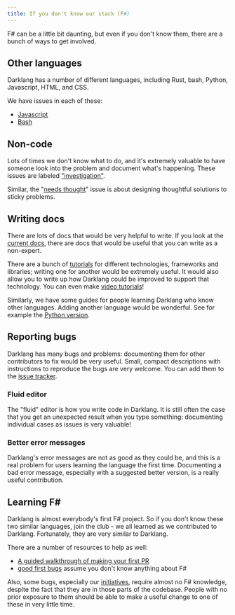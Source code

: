 ```yaml
---
title: If you don't know our stack (F#)
---
```


F# can be a little bit daunting, but even if you don't know them, there are a
bunch of ways to get involved.

## Other languages

Darklang has a number of different languages, including Rust, bash, Python,
Javascript, HTML, and CSS.

We have issues in each of these:

- [Javascript](https://github.com/darklang/dark/issues?q=is%3Aissue+is%3Aopen+label%3Ajavascript)
- [Bash](https://github.com/darklang/dark/issues?q=is%3Aissue+is%3Aopen+label%3Abash)

## Non-code

Lots of times we don't know what to do, and it's extremely valuable to have
someone look into the problem and document what's happening. These issues are
labeled
["investigation"](https://github.com/darklang/dark/issues?q=is%3Aissue+is%3Aopen+label%3Ainvestigation).

Similar, the
"[needs thought](https://github.com/darklang/dark/issues?q=is%3Aissue+is%3Aopen+label%3Aneeds-thought)"
issue is about designing thoughtful solutions to sticky problems.

## Writing docs

There are lots of docs that would be very helpful to write. If you look at the
[current docs](https://darklang.com/docs), there are docs that would be useful
that you can write as a non-expert.

There are a bunch of [tutorials](https://docs.darklang.com/category/tutorial)
for different technologies, frameworks and libraries; writing one for another
would be extremely useful. It would also allow you to write up how Darklang could be
improved to support that technology. You can even make
[video tutorials](https://www.youtube.com/c/Darklang/videos)!

Similarly, we have some guides for people learning Darklang who know other
languages. Adding another language would be wonderful. See for example the
[Python version](https://docs.darklang.com/reference/cheatsheets/python-cheatsheet).

## Reporting bugs

Darklang has many bugs and problems: documenting them for other contributors to fix
would be very useful. Small, compact descriptions with instructions to reproduce
the bugs are very welcome. You can add them to the
[issue tracker](https://github.com/darklang/dark/issues).

### Fluid editor

The "fluid" editor is how you write code in Darklang. It is still often the case
that you get an unexpected result when you type something: documenting
individual cases as issues is very valuable!

### Better error messages

Darklang's error messages are not as good as they could be, and this is a real
problem for users learning the language the first time. Documenting a bad error
message, especially with a suggested better version, is a really useful
contribution.

## Learning F\#

Darklang is almost everybody's first F# project. So if you don't know these two
similar languages, join the club - we all learned as we contributed to Darklang.
Fortunately, they are very similar to Darklang.

There are a number of resources to help as well:

- [A guided walkthrough of making your first PR](adding-your-first-test.md)
- [good first bugs](https://github.com/darklang/dark/issues?q=is%3Aopen+is%3Aissue+label%3Agood-first-bug)
  assume you don't know anything about F#

Also, some bugs, especially our
[initiatives](https://github.com/darklang/dark/issues?q=is%3Aopen+is%3Aissue+label%3Ainitiative),
require almost no F# knowledge, despite the fact that they are in those parts of
the codebase. People with no prior exposure to them should be able to make a
useful change to one of these in very little time.
